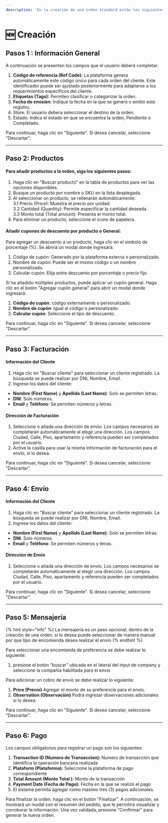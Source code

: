 ```yaml
---
description: 'En la creación de una orden standard están los siguientes pasos a seguir:'
---
```


# 🆕 Creación

## Pasos 1 : Información General&#x20;

A continuación se presentan los campos que el usuario deberá completar:&#x20;

1. **Código de referencia (Ref Code):** La plataforma genera automáticamente este código único para cada orden del cliente. Este identificador puede ser ajustado posteriormente para adaptarse a los requerimientos específicos del cliente.
2. **Etiquetas (Tags):** Permiten clasificar o categorizar la orden.
3. **Fecha de emisión:** Indique la fecha en la que se generó o emitió este registro.
4. Store: El usuario debera seleccionar el destino de la orden.
5. Estado: Indica el estado en que se encuentra la orden, Pendiente o Completado.

Para continuar, haga clic en "Siguiente". Si desea cancelar, seleccione "Descartar".

***

## Paso 2: Productos

#### Para añadir productos a la orden, siga los siguientes pasos:&#x20;

1. Haga clic en "Buscar producto" en la tabla de productos para ver las opciones disponibles.
2. Busque un producto por nombre o SKU en la lista desplegada.
3. Al seleccionar un producto, se rellenarán automáticamente: \
   3.1 Precio (Price): Muestra el precio por unidad.\
   3.2 Cantidad (Quantity): Permite especificar la cantidad deseada.\
   3.3 Monto total (Total amount): Presenta el monto total.
4. Para eliminar un producto, seleccione el ícono de papelera.

#### Añadir cupones de descuento por producto o General:

Para agregar un descuento a un producto, haga clic en el símbolo de porcentaje (%). Se abrirá un modal donde ingresará:

1. Código de cupón: Generado por la plataforma externa o personalizado.
2. Nombre de cupón: Puede ser el mismo código o un nombre personalizado.
3. Calcular cupón: Elija entre descuento por porcentaje o precio fijo.

Si ha añadido múltiples productos, puede aplicar un cupón general. Haga clic en el botón "Agregar cupón general" para abrir un modal donde ingresará:

1. **Código de cupón**: código externamente o personalizado.
2. **Nombre de cupón**: Igual al código o personalizado.
3. **Calcular cupón**: Seleccione el tipo de descuento.

Para continuar, haga clic en "Siguiente". Si desea cancelar, seleccione "Descartar".

***

## Paso 3: Facturación

#### **Información del Cliente**

1. Haga clic en "Buscar cliente" para seleccionar un cliente registrado. La búsqueda se puede realizar por DNI, Nombre, Email.
2. Ingrese los datos del cliente:

* **Nombre (First Name)** y **Apellido (Last Name)**: Solo se permiten letras.
* **DNI**: Solo números.
* **Email** y **Teléfono**: Se permiten números y letras.

#### **Dirección de Facturación**

1. Seleccione o añada una dirección de envío. Los campos necesarios se completarán automáticamente al elegir una dirección. Los campos Ciudad, Calle, Piso, apartamento y referencia pueden ser completados por el usuario.
2. Active la casilla para usar la misma información de facturación para el envío, si lo desea.

Para continuar, haga clic en "Siguiente". Si desea cancelar, seleccione "Descartar".

***

## **Paso 4: Envío**

#### **Información del Cliente**

1. Haga clic en "Buscar cliente" para seleccionar un cliente registrado. La búsqueda se puede realizar por DNI, Nombre, Email.
2. Ingrese los datos del cliente:

* **Nombre (First Name)** y **Apellido (Last Name)**: Solo se permiten letras.
* **DNI**: Solo números.
* **Email** y **Teléfono**: Se permiten números y letras.

#### **Dirección de Envio**

1. Seleccione o añada una dirección de envío. Los campos necesarios se completarán automáticamente al elegir una dirección. Los campos Ciudad, Calle, Piso, apartamento y referencia pueden ser completados por el usuario.

Para continuar, haga clic en "Siguiente". Si desea cancelar, seleccione "Descartar".

***

## Paso 5: Mensajería

{% hint style="info" %}
La mensajería es un paso opcional, dentro de la creación de una orden, si lo desea puede seleccionar de manera manual por que tipo de encomienda desea realizar el envío
{% endhint %}

Para seleccionar una encomienda de preferencia se debe realizar lo siguiente:

1. presione el botón “buscar” ubicada en el lateral del input de company y seleccione la compañía habilitada para el envio

Para adicionar un cobro de envío se debe realizar lo siguiente:

1. **Price (Precio)** Agregar el monto de su preferencia para el envio.
2. **Observation (Observación)** Podrá ingresar observaciones adicionales si lo desea.

Para continuar, haga clic en "Siguiente". Si desea cancelar, seleccione "Descartar".

***

## **Paso 6: Pago**

Los campos obligatorios para registrar un pago son los siguientes:

1. **Transaction ID (Numero de Transaccion):** Numero de transacción que identifica la operación bancaria realizada
2. **Plataform (Plataforma):** Seleccione la plataforma de pago correspondiente
3. **Total Amount (Monto Total ):** Monto de la transacción
4. **Payment Date (Fecha de Pago):** Fecha en la que se realizó el pago
5. El sistama permita agregar como maximo tres (3) pagos adicionales.

Para finalizar la orden, haga clic en el botón "Finalizar". A continuación, se mostrará un modal con el resumen del pedido, que le permitirá visualizar y corroborar la información. Una vez validada, presione "Confirmar" para generar la nueva orden.

